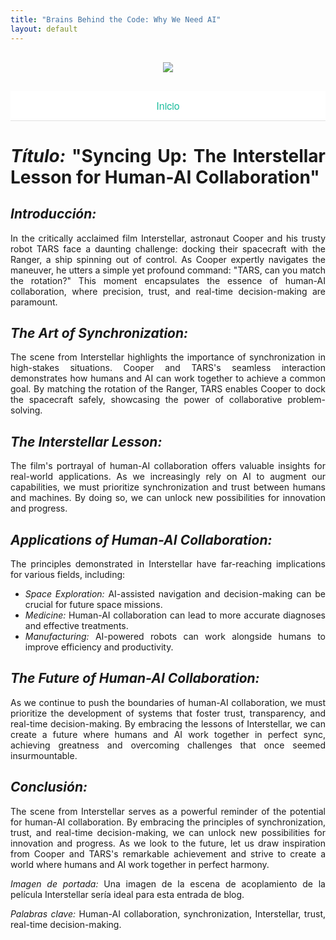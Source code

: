 ```yaml
---
title: "Brains Behind the Code: Why We Need AI"
layout: default
---
```


<div style="text-align: center; margin: 30px 0;">
  <img src="assets/img/foto_cooper.jpeg" style="max-width: 40%;" />
</div>

<div style="background-color: white; padding: 12px 0; text-align: center; font-family: 'Helvetica Neue', Helvetica, Arial, sans-serif; font-size: 16px; border-bottom: 1px solid #e0e0e0;">
  <a href="/AI/index.html" style="margin: 0 25px; text-decoration: none; color: #1abc9c;">Inicio</a>
</div>

<div style="text-align: justify;">

# *Título:* "Syncing Up: The Interstellar Lesson for Human-AI Collaboration"

## *Introducción:*

In the critically acclaimed film Interstellar, astronaut Cooper and his trusty robot TARS face a daunting challenge: docking their spacecraft with the Ranger, a ship spinning out of control. As Cooper expertly navigates the maneuver, he utters a simple yet profound command: "TARS, can you match the rotation?" This moment encapsulates the essence of human-AI collaboration, where precision, trust, and real-time decision-making are paramount.

## *The Art of Synchronization:*

The scene from Interstellar highlights the importance of synchronization in high-stakes situations. Cooper and TARS's seamless interaction demonstrates how humans and AI can work together to achieve a common goal. By matching the rotation of the Ranger, TARS enables Cooper to dock the spacecraft safely, showcasing the power of collaborative problem-solving.

## *The Interstellar Lesson:*

The film's portrayal of human-AI collaboration offers valuable insights for real-world applications. As we increasingly rely on AI to augment our capabilities, we must prioritize synchronization and trust between humans and machines. By doing so, we can unlock new possibilities for innovation and progress.

## *Applications of Human-AI Collaboration:*

The principles demonstrated in Interstellar have far-reaching implications for various fields, including:

- *Space Exploration:* AI-assisted navigation and decision-making can be crucial for future space missions.
- *Medicine:* Human-AI collaboration can lead to more accurate diagnoses and effective treatments.
- *Manufacturing:* AI-powered robots can work alongside humans to improve efficiency and productivity.

## *The Future of Human-AI Collaboration:*

As we continue to push the boundaries of human-AI collaboration, we must prioritize the development of systems that foster trust, transparency, and real-time decision-making. By embracing the lessons of Interstellar, we can create a future where humans and AI work together in perfect sync, achieving greatness and overcoming challenges that once seemed insurmountable.

## *Conclusión:*

The scene from Interstellar serves as a powerful reminder of the potential for human-AI collaboration. By embracing the principles of synchronization, trust, and real-time decision-making, we can unlock new possibilities for innovation and progress. As we look to the future, let us draw inspiration from Cooper and TARS's remarkable achievement and strive to create a world where humans and AI work together in perfect harmony.

*Imagen de portada:* Una imagen de la escena de acoplamiento de la película Interstellar sería ideal para esta entrada de blog.

*Palabras clave:* Human-AI collaboration, synchronization, Interstellar, trust, real-time decision-making.

</div>

